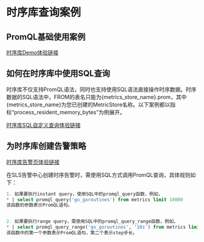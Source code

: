 # 时序库查询案例

## PromQL基础使用案例

[时序库Demo体验链接](https://sls.aliyun.com/doc/playground/demo.html?dest=/lognext/project/sls-mall/metric/sls-mall-k8s-metrics)

## 如何在时序库中使用SQL查询

时序库不仅支持PromQL语法，同时也支持使用SQL语法直接操作时序数据。时序数据的SQL语法中，FROM的表名只能为{metrics\_store\_name}.prom，其中{metrics\_store\_name}为您已创建的MetricStore名称。以下案例都以指标“process\_resident\_memory\_bytes”为例展开。

[时序库SQL自定义查询体验链接](https://sls.aliyun.com/doc/playground/demo.html?dest=/lognext/project/sls-mall/logsearch/sls-mall-k8s-metrics%3Fencode%3Dbase64%26queryString%3D%26metricStore%3Dtrue)


## 为时序库创建告警策略

[时序库告警页体验链接](https://sls.aliyun.com/doc/playground/demo.html?dest=/lognext/project/sls-mall/alertcenter)

在SLS告警中心创建时序告警时，需使用SQL方式调用PromQL查询，具体规则如下：
```SQL
1. 如果要执行instant query，使用SQL中的promql_query函数，例如，
* | select promql_query('go_goroutines') from metrics limit 10000
该函数的参数表示PromQL语句。


2. 如果要执行range query，需使用SQL中的promql_query_range函数，例如，
* | select promql_query_range('go_goroutines', '10s') from metrics limit 10000
该函数中的第一个参数表示PromQL语句，第二个表示step步长。
```

